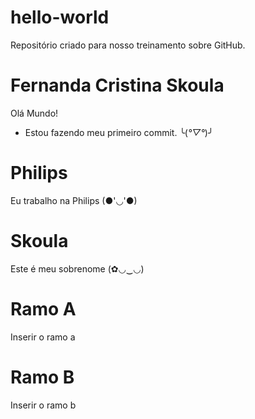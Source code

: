 # hello-world
Repositório criado para nosso treinamento sobre GitHub.

# Fernanda Cristina Skoula
Olá Mundo! 
- Estou fazendo meu primeiro commit. ╰(*°▽°*)╯

# Philips
Eu trabalho na Philips (●'◡'●)

# Skoula
Este é meu sobrenome (✿◡‿◡)

# Ramo A
Inserir o ramo a

# Ramo B
Inserir o ramo b
